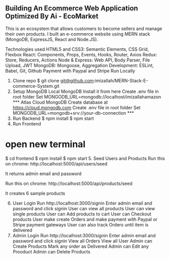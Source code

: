 ## Building An Ecommerce Web Application Optimized By Ai - EcoMarket

This is an ecosystem that allows customers to become sellers and manage their own products. I built an e-commerce website using MERN stack (MongoDB, ExpressJS, React and Node.JS).

Technologies used
HTML5 and CSS3: Semantic Elements, CSS Grid, Flexbox
React: Components, Props, Events, Hooks, Router, Axios
Redux: Store, Reducers, Actions
Node & Express: Web API, Body Parser, File Upload, JWT
MongoDB: Mongoose, Aggregation
Development: ESLint, Babel, Git, Github
Payment with Paypal and Stripe
Run Locally
1. Clone repo
$ git clone git@github.com:imizallah/MERN-Stack-E-commerce-System.git
2. Setup MongoDB
Local MongoDB
Install it from here
Create .env file in root folder
Set MONGODB_URL=mongodb://localhost/imizallahamazon ***
Atlas Cloud MongoDB
Create database at https://cloud.mongodb.com
Create .env file in root folder
Set MONGODB_URL=mongodb+srv://your-db-connection ***
3. Run Backend
$ npm install
$ npm start
4. Run Frontend
# open new terminal
$ cd frontend
$ npm install
$ npm start
5. Seed Users and Products
Run this on chrome: http://localhost:5000/api/users/seed

It returns admin email and password

Run this on chrome: http://localhost:5000/api/products/seed

It creates 6 sample products

6. User Login
Run http://localhost:3000/signin
Enter admin email and password and click signin
User can view all products
User can view single products
User can Add products to cart
User can Checkout products
User make create Orders and make payment with Paypal or Stripe payment gateways
User can also track Orders until item is delivered
7. Admin Login
Run http://localhost:3000/signin
Enter admin email and password and click signin
View all Orders
View all User
Admin can Create Products
Mark any order as Delivered
Admin can Edit any Prooduct
Admin can Delete Products
